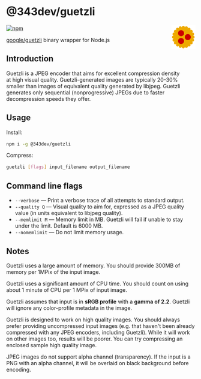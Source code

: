 # @343dev/guetzli

<img align="right" width="64" height="64"
     alt="Guetzli avatar: A graphic representation of a round biscuit with a scalloped edge, yellow in color, and topped with three evenly spaced red circles."
     src="./logo.svg">

[![npm](https://img.shields.io/npm/v/@343dev/guetzli.svg)](https://www.npmjs.com/package/@343dev/guetzli)

[google/guetzli](https://github.com/google/guetzli) binary wrapper for Node.js

## Introduction

Guetzli is a JPEG encoder that aims for excellent compression density at high visual quality. Guetzli-generated images are typically 20-30% smaller than images of equivalent quality generated by libjpeg. Guetzli generates only sequential (nonprogressive) JPEGs due to faster decompression speeds they offer.

## Usage

Install:

```sh
npm i -g @343dev/guetzli
```

Compress:

```sh
guetzli [flags] input_filename output_filename
```

## Command line flags

- `--verbose` — Print a verbose trace of all attempts to standard output.
- `--quality Q` — Visual quality to aim for, expressed as a JPEG quality value (in units equivalent to libjpeg quality).
- `--memlimit M` — Memory limit in MB. Guetzli will fail if unable to stay under the limit. Default is 6000 MB.
- `--nomemlimit` — Do not limit memory usage.

## Notes

Guetzli uses a large amount of memory. You should provide 300MB of memory per 1MPix of the input image.

Guetzli uses a significant amount of CPU time. You should count on using about 1 minute of CPU per 1 MPix of input image.

Guetzli assumes that input is in **sRGB profile** with a **gamma of 2.2**. Guetzli will ignore any color-profile metadata in the image.

Guetzli is designed to work on high quality images. You should always prefer providing uncompressed input images (e.g. that haven't been already compressed with any JPEG encoders, including Guetzli). While it will work on other images too, results will be poorer. You can try compressing an enclosed sample high quality image.

JPEG images do not support alpha channel (transparency). If the input is a PNG with an alpha channel, it will be overlaid on black background before encoding.
